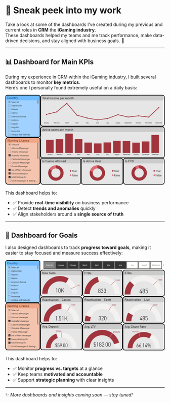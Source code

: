 # 👀 Sneak peek into my work  

Take a look at some of the dashboards I’ve created during my previous and current roles in **CRM** the **iGaming industry**.  
These dashboards helped my teams and me track performance, make data-driven decisions, and stay aligned with business goals. 🚀  

---

## 📊 Dashboard for Main KPIs  
During my experience in CRM within the iGaming industry, I built several dashboards to monitor **key metrics**.  
Here’s one I personally found extremely useful on a daily basis:  

![Main KPI Dashboard](./Dashboard%201.png)  

This dashboard helps to:  
- ✅ Provide **real-time visibility** on business performance  
- ✅ Detect **trends and anomalies** quickly  
- ✅ Align stakeholders around a **single source of truth**  

---

## 🎯 Dashboard for Goals  
I also designed dashboards to track **progress toward goals**, making it easier to stay focused and measure success effectively:  

![Goals Dashboard](./Dashboard%202.png)  

This dashboard helps to:  
- ✅ Monitor **progress vs. targets** at a glance  
- ✅ Keep teams **motivated and accountable**  
- ✅ Support **strategic planning** with clear insights  

---

✨ *More dashboards and insights coming soon — stay tuned!*  
